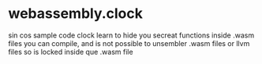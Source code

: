 # webassembly.clock
sin cos sample code clock 
learn to hide you secreat functions inside .wasm files you can compile,
and is not possible to unsembler .wasm files or llvm files so is locked inside que .wasm file
